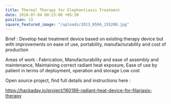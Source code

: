 ```yaml
---
title: Thermal Therapy for Elephantiasis Treatment
date: 2018-07-04 00:23:00 +05:30
position: 13
square_featured_image: "/uploads/2013_0504_155208.jpg"
---
```


Brief : Develop heat treatment device based on existing therapy device but with improvements on ease of use, portability, manufacturability and cost of production

Areas of work :
Fabrication,
Manufacturability and ease of assembly and maintenance,
Maintaining correct radiant heat exposure,
Ease of use by patient in terms of deployment, operation and storage
Low cost

Open source project, find full details and instructions here :

https://hackaday.io/project/160189-radiant-heat-device-for-filariasis-therapy